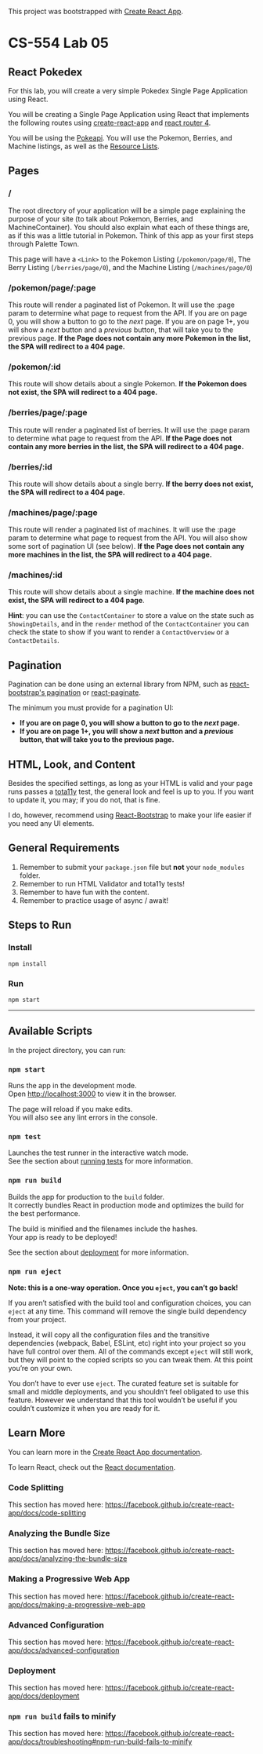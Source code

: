 This project was bootstrapped with [Create React App](https://github.com/facebook/create-react-app).

# CS-554 Lab 05

## React Pokedex

For this lab, you will create a very simple Pokedex Single Page Application using React.

You will be creating a Single Page Application using React that implements the following routes using [create-react-app](https://github.com/facebookincubator/create-react-app) and [react router 4](https://reacttraining.com/react-router/web/guides/quick-start).

You will be using the [Pokeapi](https://pokeapi.co/docs/v2.html). You will use the Pokemon, Berries, and Machine listings, as well as the [Resource Lists](https://pokeapi.co/docsv2/#resource-lists).

## Pages

### /

The root directory of your application will be a simple page explaining the purpose of your site (to talk about Pokemon, Berries, and MachineContainer). You should also explain what each of these things are, as if this was a little tutorial in Pokemon. Think of this app as your first steps through Palette Town.

This page will have a `<Link>` to the Pokemon Listing (`/pokemon/page/0`), The Berry Listing (`/berries/page/0`), and the Machine Listing (`/machines/page/0`)

### /pokemon/page/:page

This route will render a paginated list of Pokemon. It will use the :page param to determine what page to request from the API. If you are on page 0, you will show a button to go to the _next_ page. If you are on page 1+, you will show a _next_ button and a _previous_ button, that will take you to the previous page. **If the Page does not contain any more Pokemon in the list, the SPA will redirect to a 404 page.**

### /pokemon/:id

This route will show details about a single Pokemon. **If the Pokemon does not exist, the SPA will redirect to a 404 page.**

### /berries/page/:page

This route will render a paginated list of berries. It will use the :page param to determine what page to request from the API. **If the Page does not contain any more berries in the list, the SPA will redirect to a 404 page.**

### /berries/:id

This route will show details about a single berry. **If the berry does not exist, the SPA will redirect to a 404 page.**

### /machines/page/:page

This route will render a paginated list of machines. It will use the :page param to determine what page to request from the API. You will also show some sort of pagination UI (see below). **If the Page does not contain any more machines in the list, the SPA will redirect to a 404 page.**

### /machines/:id

This route will show details about a single machine. **If the machine does not exist, the SPA will redirect to a 404 page**.

**Hint**: you can use the `ContactContainer` to store a value on the state such as `ShowingDetails`, and in the `render` method of the `ContactContainer` you can check the state to show if you want to render a `ContactOverview` or a `ContactDetails`.

## Pagination

Pagination can be done using an external library from NPM, such as [react-bootstrap's pagination](https://react-bootstrap.github.io/components/pagination/) or [react-paginate](https://github.com/AdeleD/react-paginate).

The minimum you must provide for a pagination UI:

* **If you are on page 0, you will show a button to go to the _next_ page.**
* **If you are on page 1+, you will show a _next_ button and a _previous_ button, that will take you to the previous page.**

## HTML, Look, and Content

Besides the specified settings, as long as your HTML is valid and your page runs passes a [tota11y](http://khan.github.io/tota11y/) test, the general look and feel is up to you. If you want to update it, you may; if you do not, that is fine.

I do, however, recommend using [React-Bootstrap](https://react-bootstrap.github.io/getting-started/introduction/) to make your life easier if you need any UI elements.

## General Requirements

1. Remember to submit your `package.json` file but **not** your `node_modules` folder.
2. Remember to run HTML Validator and tota11y tests!
3. Remember to have fun with the content.
4. Remember to practice usage of async / await!

## Steps to Run

### Install

`npm install`

### Run

`npm start`

------------------------------------------------------------------------------------------

## Available Scripts

In the project directory, you can run:

### `npm start`

Runs the app in the development mode.<br />
Open [http://localhost:3000](http://localhost:3000) to view it in the browser.

The page will reload if you make edits.<br />
You will also see any lint errors in the console.

### `npm test`

Launches the test runner in the interactive watch mode.<br />
See the section about [running tests](https://facebook.github.io/create-react-app/docs/running-tests) for more information.

### `npm run build`

Builds the app for production to the `build` folder.<br />
It correctly bundles React in production mode and optimizes the build for the best performance.

The build is minified and the filenames include the hashes.<br />
Your app is ready to be deployed!

See the section about [deployment](https://facebook.github.io/create-react-app/docs/deployment) for more information.

### `npm run eject`

**Note: this is a one-way operation. Once you `eject`, you can’t go back!**

If you aren’t satisfied with the build tool and configuration choices, you can `eject` at any time. This command will remove the single build dependency from your project.

Instead, it will copy all the configuration files and the transitive dependencies (webpack, Babel, ESLint, etc) right into your project so you have full control over them. All of the commands except `eject` will still work, but they will point to the copied scripts so you can tweak them. At this point you’re on your own.

You don’t have to ever use `eject`. The curated feature set is suitable for small and middle deployments, and you shouldn’t feel obligated to use this feature. However we understand that this tool wouldn’t be useful if you couldn’t customize it when you are ready for it.

## Learn More

You can learn more in the [Create React App documentation](https://facebook.github.io/create-react-app/docs/getting-started).

To learn React, check out the [React documentation](https://reactjs.org/).

### Code Splitting

This section has moved here: https://facebook.github.io/create-react-app/docs/code-splitting

### Analyzing the Bundle Size

This section has moved here: https://facebook.github.io/create-react-app/docs/analyzing-the-bundle-size

### Making a Progressive Web App

This section has moved here: https://facebook.github.io/create-react-app/docs/making-a-progressive-web-app

### Advanced Configuration

This section has moved here: https://facebook.github.io/create-react-app/docs/advanced-configuration

### Deployment

This section has moved here: https://facebook.github.io/create-react-app/docs/deployment

### `npm run build` fails to minify

This section has moved here: https://facebook.github.io/create-react-app/docs/troubleshooting#npm-run-build-fails-to-minify
